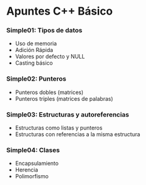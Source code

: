 # Apuntes C++ Básico
### Simple01: Tipos de datos
* Uso de memoria
* Adición Rápida
* Valores por defecto y NULL
* Casting básico

### Simple02: Punteros
* Punteros dobles (matrices)
* Punteros triples (matrices de palabras)

### Simple03: Estructuras y autoreferencias
* Estructuras como listas y punteros
* Estructuras con referencias a la misma estructura

### Simple04: Clases
* Encapsulamiento
* Herencia
* Polimorfismo